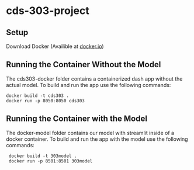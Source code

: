 # cds-303-project

## Setup
Download Docker (Availible at [docker.io](https://www.docker.com/))


## Running the Container Without the Model 
The cds303-docker folder contains a containerized dash app without the actual model. To build and run the app use the following commands: 
 ``` 
 docker build -t cds303 . 
 docker run -p 8050:8050 cds303
  ```
## Running the Container with the Model
The docker-model folder contains our model with streamlit inside of a docker container. To build and run the app with the model use the following commands:
 ```
  docker build -t 303model .
  docker run -p 8501:8501 303model
 ```
